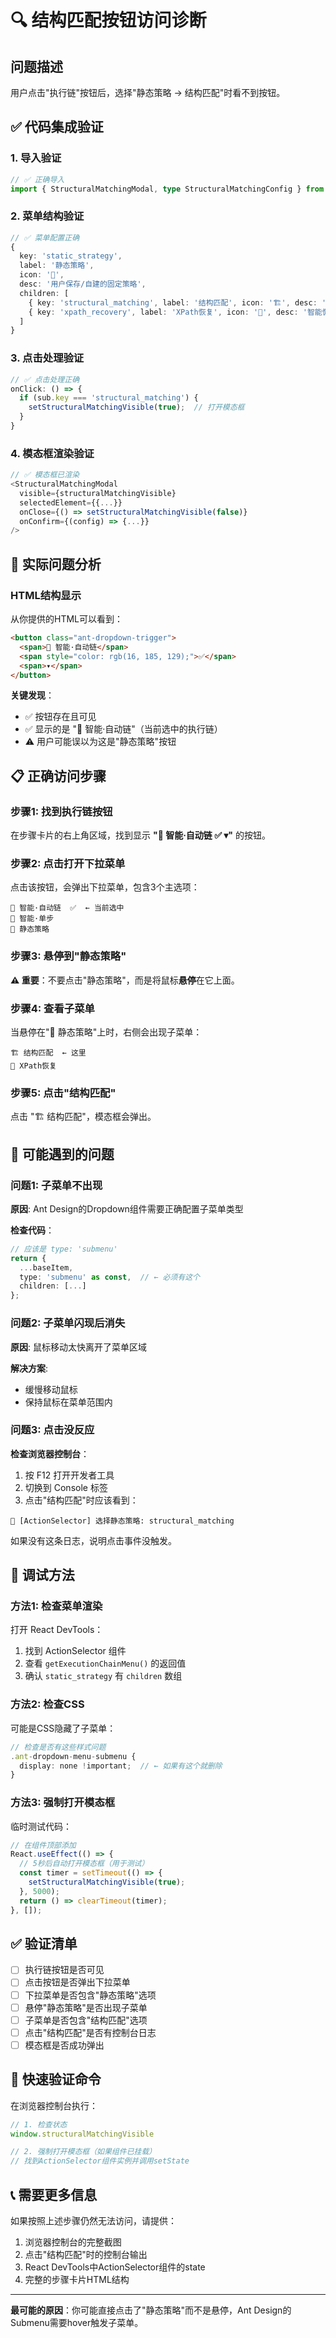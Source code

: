 # 🔍 结构匹配按钮访问诊断

## 问题描述
用户点击"执行链"按钮后，选择"静态策略 → 结构匹配"时看不到按钮。

## ✅ 代码集成验证

### 1. 导入验证
```typescript
// ✅ 正确导入
import { StructuralMatchingModal, type StructuralMatchingConfig } from '../../modules/structural-matching';
```

### 2. 菜单结构验证
```typescript
// ✅ 菜单配置正确
{
  key: 'static_strategy',
  label: '静态策略',
  icon: '📌',
  desc: '用户保存/自建的固定策略',
  children: [
    { key: 'structural_matching', label: '结构匹配', icon: '🏗️', desc: '基于元素结构相似度匹配' },
    { key: 'xpath_recovery', label: 'XPath恢复', icon: '🔧', desc: '智能恢复损坏的XPath' }
  ]
}
```

### 3. 点击处理验证
```typescript
// ✅ 点击处理正确
onClick: () => {
  if (sub.key === 'structural_matching') {
    setStructuralMatchingVisible(true);  // 打开模态框
  }
}
```

### 4. 模态框渲染验证
```typescript
// ✅ 模态框已渲染
<StructuralMatchingModal
  visible={structuralMatchingVisible}
  selectedElement={{...}}
  onClose={() => setStructuralMatchingVisible(false)}
  onConfirm={(config) => {...}}
/>
```

## 🎯 实际问题分析

### HTML结构显示
从你提供的HTML可以看到：
```html
<button class="ant-dropdown-trigger">
  <span>🧠 智能·自动链</span>
  <span style="color: rgb(16, 185, 129);">✅</span>
  <span>▾</span>
</button>
```

**关键发现**：
- ✅ 按钮存在且可见
- ✅ 显示的是 "🧠 智能·自动链"（当前选中的执行链）
- ⚠️ 用户可能误以为这是"静态策略"按钮

## 📋 正确访问步骤

### 步骤1: 找到执行链按钮
在步骤卡片的右上角区域，找到显示 **"🧠 智能·自动链 ✅ ▾"** 的按钮。

### 步骤2: 点击打开下拉菜单
点击该按钮，会弹出下拉菜单，包含3个主选项：
```
🧠 智能·自动链  ✅  ← 当前选中
🎯 智能·单步
📌 静态策略
```

### 步骤3: 悬停到"静态策略"
**⚠️ 重要**：不要点击"静态策略"，而是将鼠标**悬停**在它上面。

### 步骤4: 查看子菜单
当悬停在"📌 静态策略"上时，右侧会出现子菜单：
```
🏗️ 结构匹配  ← 这里
🔧 XPath恢复
```

### 步骤5: 点击"结构匹配"
点击 "🏗️ 结构匹配"，模态框会弹出。

## 🐛 可能遇到的问题

### 问题1: 子菜单不出现
**原因**: Ant Design的Dropdown组件需要正确配置子菜单类型

**检查代码**：
```typescript
// 应该是 type: 'submenu'
return {
  ...baseItem,
  type: 'submenu' as const,  // ← 必须有这个
  children: [...]
};
```

### 问题2: 子菜单闪现后消失
**原因**: 鼠标移动太快离开了菜单区域

**解决方案**: 
- 缓慢移动鼠标
- 保持鼠标在菜单范围内

### 问题3: 点击没反应
**检查浏览器控制台**：
1. 按 F12 打开开发者工具
2. 切换到 Console 标签
3. 点击"结构匹配"时应该看到：
```
📌 [ActionSelector] 选择静态策略: structural_matching
```

如果没有这条日志，说明点击事件没触发。

## 🔧 调试方法

### 方法1: 检查菜单渲染
打开 React DevTools：
1. 找到 ActionSelector 组件
2. 查看 `getExecutionChainMenu()` 的返回值
3. 确认 `static_strategy` 有 `children` 数组

### 方法2: 检查CSS
可能是CSS隐藏了子菜单：
```typescript
// 检查是否有这些样式问题
.ant-dropdown-menu-submenu {
  display: none !important;  // ← 如果有这个就删除
}
```

### 方法3: 强制打开模态框
临时测试代码：
```typescript
// 在组件顶部添加
React.useEffect(() => {
  // 5秒后自动打开模态框（用于测试）
  const timer = setTimeout(() => {
    setStructuralMatchingVisible(true);
  }, 5000);
  return () => clearTimeout(timer);
}, []);
```

## ✅ 验证清单

- [ ] 执行链按钮是否可见
- [ ] 点击按钮是否弹出下拉菜单
- [ ] 下拉菜单是否包含"静态策略"选项
- [ ] 悬停"静态策略"是否出现子菜单
- [ ] 子菜单是否包含"结构匹配"选项
- [ ] 点击"结构匹配"是否有控制台日志
- [ ] 模态框是否成功弹出

## 🚀 快速验证命令

在浏览器控制台执行：
```javascript
// 1. 检查状态
window.structuralMatchingVisible

// 2. 强制打开模态框（如果组件已挂载）
// 找到ActionSelector组件实例并调用setState
```

## 📞 需要更多信息

如果按照上述步骤仍然无法访问，请提供：
1. 浏览器控制台的完整截图
2. 点击"结构匹配"时的控制台输出
3. React DevTools中ActionSelector组件的state
4. 完整的步骤卡片HTML结构

---

**最可能的原因**：你可能直接点击了"静态策略"而不是悬停，Ant Design的Submenu需要hover触发子菜单。